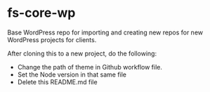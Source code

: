 # fs-core-wp
Base WordPress repo for importing and creating new repos for new WordPress projects for clients.

After cloning this to a new project, do the following:

- Change the path of theme in Github workflow file.
- Set the Node version in that same file
- Delete this README.md file
